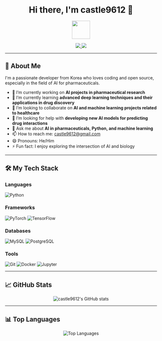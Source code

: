 <h1 align="center">Hi there, I'm castle9612 👋</h1>

<p align="center">
  <img src="https://user-images.githubusercontent.com/67447840/140387130-47242b57-46f3-4452-9d25-8d3a0919fae6.gif" width="60px" height="60px"/>
</p>

<p align="center">
  <a href="https://github.com/castle9612">
    <img src="https://img.shields.io/github/followers/castle9612?label=Follow&style=social"/>
  </a>
  <a href="mailto:castle9612@gmail.com">
    <img src="https://img.shields.io/badge/Email-castle9612@gmail.com-blue?style=flat-square&logo=gmail&logoColor=white"/>
  </a>
</p>

---

## 🚀 About Me

I'm a passionate developer from Korea who loves coding and open source, especially in the field of AI for pharmaceuticals.

- 🔭 I’m currently working on **AI projects in pharmaceutical research**
- 🌱 I’m currently learning **advanced deep learning techniques and their applications in drug discovery**
- 👯 I’m looking to collaborate on **AI and machine learning projects related to healthcare**
- 🤔 I’m looking for help with **developing new AI models for predicting drug interactions**
- 💬 Ask me about **AI in pharmaceuticals, Python, and machine learning**
- 📫 How to reach me: [castle9612@gmail.com](mailto:castle9612@gmail.com)
- 😄 Pronouns: He/Him
- ⚡ Fun fact: I enjoy exploring the intersection of AI and biology

---

## 🛠️ My Tech Stack

### Languages
![Python](https://img.shields.io/badge/-Python-333333?style=flat&logo=python)

### Frameworks
![PyTorch](https://img.shields.io/badge/-PyTorch-333333?style=flat&logo=pytorch) 
![TensorFlow](https://img.shields.io/badge/-TensorFlow-333333?style=flat&logo=tensorflow)

### Databases
![MySQL](https://img.shields.io/badge/-MySQL-333333?style=flat&logo=mysql) 
![PostgreSQL](https://img.shields.io/badge/-PostgreSQL-333333?style=flat&logo=postgresql)

### Tools
![Git](https://img.shields.io/badge/-Git-333333?style=flat&logo=git) 
![Docker](https://img.shields.io/badge/-Docker-333333?style=flat&logo=docker) 
![Jupyter](https://img.shields.io/badge/-Jupyter-333333?style=flat&logo=jupyter)

---

## 📈 GitHub Stats

<p align="center">
  <img src="https://github-readme-stats.vercel.app/api?username=castle9612&show_icons=true&theme=radical" alt="castle9612's GitHub stats" />
</p>

---

## 📊 Top Languages

<p align="center">
  <img src="https://github-readme-stats.vercel.app/api/top-langs/?username=castle9612&layout=compact&theme=radical" alt="Top Languages" />
</p>
